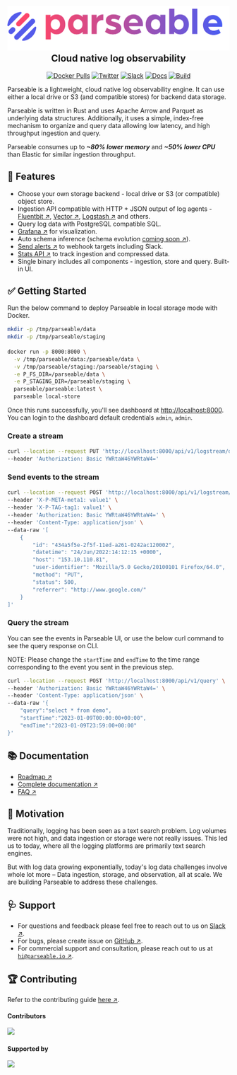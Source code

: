 <h2 align="center">
    <picture>
      <source media="(prefers-color-scheme: dark)" srcset="https://raw.githubusercontent.com/parseablehq/.github/main/images/logo-dark.png">
      <source media="(prefers-color-scheme: light)" srcset="https://raw.githubusercontent.com/parseablehq/.github/main/images/logo.svg">
      <img alt="Parseable Logo" src="https://raw.githubusercontent.com/parseablehq/.github/main/images/logo.svg">
    </picture>
    <br>
    Cloud native log observability
</h2>

<div align="center">

[![Docker Pulls](https://img.shields.io/docker/pulls/parseable/parseable?logo=docker&label=Docker%20Pulls)](https://hub.docker.com/r/parseable/parseable)
[![Twitter](https://img.shields.io/twitter/follow/parseableio?logo=twitter&style=flat&color=%234B78E6&logoColor=%234B78E6)](https://twitter.com/parseableio)
[![Slack](https://img.shields.io/badge/slack-brightgreen.svg?logo=slack&label=Community)](https://launchpass.com/parseable)
[![Docs](https://img.shields.io/badge/stable%20docs-parseable.io%2Fdocs-brightgreen?style=flat&color=%2373DC8C&label=Docs)](https://www.parseable.io/docs)
[![Build](https://img.shields.io/github/checks-status/parseablehq/parseable/main&label=Build)](https://github.com/parseablehq/parseable/actions)

</div>

Parseable is a lightweight, cloud native log observability engine. It can use either a local drive or S3 (and compatible stores) for backend data storage.

Parseable is written in Rust and uses Apache Arrow and Parquet as underlying data structures. Additionally, it uses a simple, index-free mechanism to organize and query data allowing low latency, and high throughput ingestion and query.

Parseable consumes up to **_~80% lower memory_** and **_~50% lower CPU_** than Elastic for similar ingestion throughput.

## :rocket: Features

- Choose your own storage backend - local drive or S3 (or compatible) object store.
- Ingestion API compatible with HTTP + JSON output of log agents - [Fluentbit ↗︎](https://fluentbit.io/), [Vector ↗︎](http://vector.dev/), [Logstash ↗︎](https://www.elastic.co/logstash/) and others.
- Query log data with PostgreSQL compatible SQL.
- [Grafana ↗︎](https://github.com/parseablehq/parseable-datasource) for visualization.
- Auto schema inference (schema evolution [coming soon ↗︎](https://github.com/parseablehq/parseable/issues/195)).
- [Send alerts ↗︎](https://www.parseable.io/docs/api/alerts) to webhook targets including Slack.
- [Stats API ↗︎](https://www.postman.com/parseable/workspace/parseable/request/22353706-b32abe55-f0c4-4ed2-9add-110d265888c3) to track ingestion and compressed data.
- Single binary includes all components - ingestion, store and query. Built-in UI.

## :white_check_mark: Getting Started

Run the below command to deploy Parseable in local storage mode with Docker.

```sh
mkdir -p /tmp/parseable/data
mkdir -p /tmp/parseable/staging

docker run -p 8000:8000 \
  -v /tmp/parseable/data:/parseable/data \
  -v /tmp/parseable/staging:/parseable/staging \
  -e P_FS_DIR=/parseable/data \
  -e P_STAGING_DIR=/parseable/staging \
  parseable/parseable:latest \
  parseable local-store
```

Once this runs successfully, you'll see dashboard at [http://localhost:8000](http://localhost:8000). You can login to the dashboard default credentials `admin`, `admin`.

### Create a stream

```sh
curl --location --request PUT 'http://localhost:8000/api/v1/logstream/demo' \
--header 'Authorization: Basic YWRtaW46YWRtaW4='
```

### Send events to the stream

```sh
curl --location --request POST 'http://localhost:8000/api/v1/logstream/demo' \
--header 'X-P-META-meta1: value1' \
--header 'X-P-TAG-tag1: value1' \
--header 'Authorization: Basic YWRtaW46YWRtaW4=' \
--header 'Content-Type: application/json' \
--data-raw '[
    {
        "id": "434a5f5e-2f5f-11ed-a261-0242ac120002",
        "datetime": "24/Jun/2022:14:12:15 +0000",
        "host": "153.10.110.81", 
        "user-identifier": "Mozilla/5.0 Gecko/20100101 Firefox/64.0", 
        "method": "PUT", 
        "status": 500, 
        "referrer": "http://www.google.com/"
    }
]'
```

### Query the stream

You can see the events in Parseable UI, or use the below curl command to see the query response on CLI.

NOTE: Please change the `startTime` and `endTime` to the time range corresponding to the event you sent in the previous step.

```sh
curl --location --request POST 'http://localhost:8000/api/v1/query' \
--header 'Authorization: Basic YWRtaW46YWRtaW4=' \
--header 'Content-Type: application/json' \
--data-raw '{
    "query":"select * from demo",
    "startTime":"2023-01-09T00:00:00+00:00",
    "endTime":"2023-01-09T23:59:00+00:00"
}'
```

## :books: Documentation

- [Roadmap ↗︎](https://github.com/orgs/parseablehq/projects/4)
- [Complete documentation ↗︎](https://www.parseable.io/docs/category/installation)
- [FAQ ↗︎](https://www.parseable.io/docs/faq)

## :dart: Motivation

Traditionally, logging has been seen as a text search problem. Log volumes were not high, and data ingestion or storage were not really issues. This led us to today, where all the logging platforms are primarily text search engines.

But with log data growing exponentially, today's log data challenges involve whole lot more – Data ingestion, storage, and observation, all at scale. We are building Parseable to address these challenges.

## :stethoscope: Support

- For questions and feedback please feel free to reach out to us on [Slack ↗︎](https://launchpass.com/parseable).
- For bugs, please create issue on [GitHub ↗︎](https://github.com/parseablehq/parseable/issues).
- For commercial support and consultation, please reach out to us at [`hi@parseable.io` ↗︎](mailto:hi@parseable.io).

## :trophy: Contributing

Refer to the contributing guide [here ↗︎](https://www.parseable.io/docs/contributing).

#### Contributors

<a href="https://github.com/parseablehq/parseable/graphs/contributors"><img src="https://contrib.rocks/image?repo=parseablehq/parseable" /></a>

#### Supported by

<a href="https://fossunited.org/" target="_blank"><img src="http://fossunited.org/files/fossunited-badge.svg"></a>

